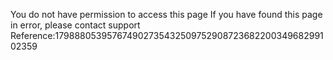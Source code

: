 You do not have permission to access this page If you have found this page in error, please contact support Reference:17988805395767490273543250975290872368220034968299102359